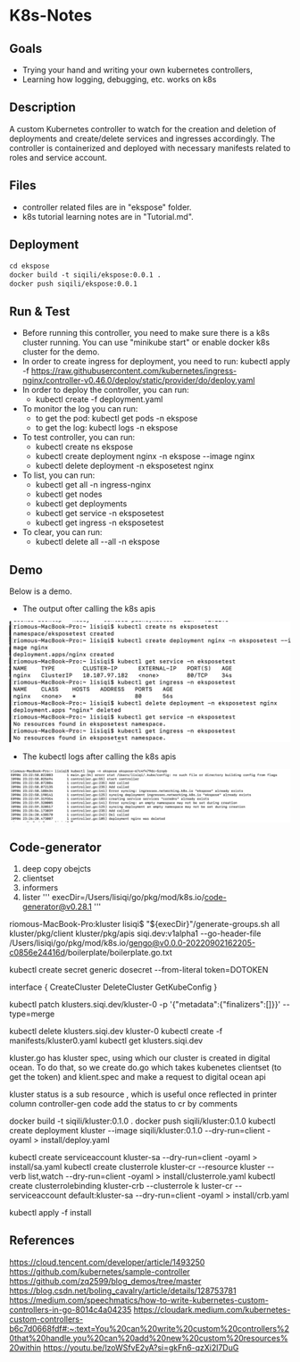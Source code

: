 # K8s-Notes

## Goals
 - Trying your hand and writing your own kubernetes controllers,
 - Learning how logging, debugging, etc. works on k8s

## Description

A custom Kubernetes controller to watch for the creation and deletion of deployments and create/delete services and ingresses accordingly. The controller is containerized and deployed with necessary manifests related to roles and service account.

## Files

- controller related files are in "ekspose" folder.
- k8s tutorial learning notes are in "Tutorial.md".

## Deployment
```
cd ekspose
docker build -t siqili/ekspose:0.0.1 .
docker push siqili/ekspose:0.0.1 
```

## Run & Test

- Before running this controller, you need to make sure there is a k8s cluster running. You can use "minikube start" or enable docker k8s cluster for the demo.
- In order to create ingress for deployment, you need to run: kubectl apply -f https://raw.githubusercontent.com/kubernetes/ingress-nginx/controller-v0.46.0/deploy/static/provider/do/deploy.yaml
- In order to deploy the controller, you can run:
    - kubectl create -f deployment.yaml
- To monitor the log you can run:
    - to get the pod: kubectl get pods -n ekspose
    - to get the log: kubectl logs -n ekspose
- To test controller, you can run:
    - kubectl create ns ekspose
    - kubectl create deployment nginx -n ekspose --image nginx
    - kubectl delete deployment -n eksposetest nginx
- To list, you can run:
    - kubectl get all -n ingress-nginx
    - kubectl get nodes
    - kubectl get deployments
    - kubectl get service -n eksposetest
    - kubectl get ingress -n eksposetest
- To clear, you can run: 
    - kubectl delete all --all -n ekspose


## Demo

Below is a demo. 

- The output ofter calling the k8s apis

![image](./img/k8sapi.png)

- The kubectl logs after calling the k8s apis

![image](./img/log.png)

## Code-generator

1. deep copy obejcts
2. clientset
3. informers
4. lister
'''
execDir=/Users/lisiqi/go/pkg/mod/k8s.io/code-generator@v0.28.1
'''

riomous-MacBook-Pro:kluster lisiqi$ "${execDir}"/generate-groups.sh all kluster/pkg/client kluster/pkg/apis siqi.dev:v1alpha1 --go-header-file /Users/lisiqi/go/pkg/mod/k8s.io/gengo@v0.0.0-20220902162205-c0856e24416d/boilerplate/boilerplate.go.txt

kubectl create secret generic dosecret --from-literal token=DOTOKEN

interface {
    CreateCluster
    DeleteCluster
    GetKubeConfig
}


kubectl patch klusters.siqi.dev/kluster-0 -p '{"metadata":{"finalizers":[]}}' --type=merge

kubectl delete klusters.siqi.dev kluster-0
kubectl create -f manifests/kluster0.yaml 
kubectl get klusters.siqi.dev

kluster.go has kluster spec, using which our cluster is created in digital ocean. To do that, so we create do.go which takes kubenetes clientset (to get the token) and klient.spec and make a request to digital ocean api

kluster status is a sub resource
, which is useful once reflected in printer column
controller-gen code add the status to cr by comments


docker build -t siqili/kluster:0.1.0 .
docker push siqili/kluster:0.1.0
kubectl create deployment kluster --image siqili/kluster:0.1.0 --dry-run=client -oyaml > install/deploy.yaml

kubectl create serviceaccount kluster-sa --dry-run=client -oyaml > install/sa.yaml
kubectl create clusterrole kluster-cr --resource kluster --verb list,watch --dry-run=client -oyaml > install/clusterrole.yaml
kubectl create clusterrolebinding kluster-crb --clusterrole k
luster-cr --serviceaccount default:kluster-sa --dry-run=client -oyaml > install/crb.yaml

kubectl apply -f install


## References
https://cloud.tencent.com/developer/article/1493250
https://github.com/kubernetes/sample-controller
https://github.com/zq2599/blog_demos/tree/master
https://blog.csdn.net/boling_cavalry/article/details/128753781
https://medium.com/speechmatics/how-to-write-kubernetes-custom-controllers-in-go-8014c4a04235
https://cloudark.medium.com/kubernetes-custom-controllers-b6c7d0668fdf#:~:text=You%20can%20write%20custom%20controllers%20that%20handle,you%20can%20add%20new%20custom%20resources%20within
https://youtu.be/lzoWSfvE2yA?si=gkFn6-qzXi2l7DuG
